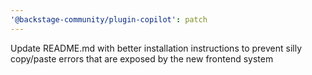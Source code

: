 ```yaml
---
'@backstage-community/plugin-copilot': patch
---
```


Update README.md with better installation instructions to prevent silly copy/paste errors that are exposed by the new frontend system
